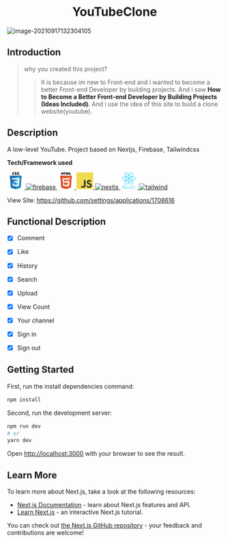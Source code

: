 <h1 align="center">
    <b>YouTubeClone</b>
</h1>


![image-20210917132304105](C:\Users\JUPENG\AppData\Roaming\Typora\typora-user-images\image-20210917132304105.png)

<h2>Introduction</h2>

>why you created this project?
>>It is because im new to Front-end and i wanted to become a better Front-end Developer by building projects. And i saw <a src='https://www.freecodecamp.org/news/become-a-better-developer-by-building-projects/'><b>How to Become a Better Front-end Developer by Building Projects (Ideas Included)</b>.</a> And i use the idea of this site to build a clone website(youtube).

<h2>Description</h2>

 A low-level YouTube. Project based on Nextjs, Firebase, Tailwindcss

**Tech/Framework used**

<p align="left"> <a href="https://www.w3schools.com/css/" target="_blank"> <img src="https://raw.githubusercontent.com/devicons/devicon/master/icons/css3/css3-original-wordmark.svg" alt="css3" width="40" height="40"/> </a>  <a href="https://firebase.google.com/" target="_blank"> <img src="https://www.vectorlogo.zone/logos/firebase/firebase-icon.svg" alt="firebase" width="40" height="40"/> </a> <a href="https://www.w3.org/html/" target="_blank"> <img src="https://raw.githubusercontent.com/devicons/devicon/master/icons/html5/html5-original-wordmark.svg" alt="html5" width="40" height="40"/> </a> <a href="https://developer.mozilla.org/en-US/docs/Web/JavaScript" target="_blank"> <img src="https://raw.githubusercontent.com/devicons/devicon/master/icons/javascript/javascript-original.svg" alt="javascript" width="40" height="40"/> </a> <a href="https://nextjs.org/" target="_blank"> <img src="https://cdn.worldvectorlogo.com/logos/nextjs-3.svg" alt="nextjs" width="40" height="40"/> </a> <a href="https://reactjs.org/" target="_blank"> <img src="https://raw.githubusercontent.com/devicons/devicon/master/icons/react/react-original-wordmark.svg" alt="react" width="40" height="40"/> </a> <a href="https://tailwindcss.com/" target="_blank"> <img src="https://www.vectorlogo.zone/logos/tailwindcss/tailwindcss-icon.svg" alt="tailwind" width="40" height="40"/> </a> </p>

View Site: <a style='{color:blue}'>https://github.com/settings/applications/1708616</a>

<h2 align='left'>Functional Description</h2>

- [x] Comment
- [x] Like
- [x] History
- [x] Search
- [x] Upload
- [x] View Count
- [x] Your channel
- [x] Sign in
- [x] Sign out



## Getting Started

First, run the install dependencies command:

```bash
npm install
```

Second, run the development server:

```bash
npm run dev
# or
yarn dev
```

Open [http://localhost:3000](http://localhost:3000) with your browser to see the result.

## Learn More

To learn more about Next.js, take a look at the following resources:

- [Next.js Documentation](https://nextjs.org/docs) - learn about Next.js features and API.
- [Learn Next.js](https://nextjs.org/learn) - an interactive Next.js tutorial.

You can check out [the Next.js GitHub repository](https://github.com/vercel/next.js/) - your feedback and contributions are welcome!
